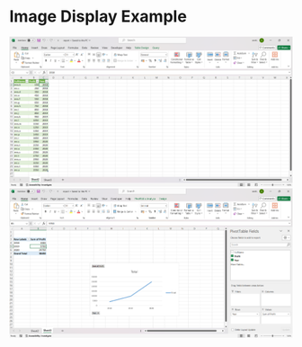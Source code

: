 <!DOCTYPE html>
<html lang="en">
<head>
    <meta charset="UTF-8">
    <meta name="viewport" content="width=device-width, initial-scale=1.0">
    <title>Image Display</title>
</head>
<body>
    <h1>Image Display Example</h1>
    <img src="https://github.com/smriti2911/Power_query/blob/main/Screenshot%202024-08-28%20230455.png" alt="Sample Image" style="max-width: 100%; height: auto;">
    <img src="https://github.com/smriti2911/Power_query/blob/main/Screenshot%202024-08-28%20230531.png" alt="Sample Image" style="max-width: 100%; height: auto;">
</body>
</html>
